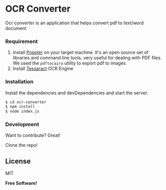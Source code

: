 # OCR Converter

Ocr converter is an application that helps convert pdf to text/word document

### Requirement

1. Install [Poppler](http://blog.alivate.com.au/poppler-windows/) on your target machine.
   It's an open source set of libraries and command line tools, very useful for dealing with PDF files. We used the `pdftocairo` utility to export pdf to images
2. Install [Tessaract](https://github.com/UB-Mannheim/tesseract/wiki) OCR Engine

### Installation

Install the dependencies and devDependencies and start the server.

```sh
$ cd ocr-converter
$ npm install
$ node index.js
```

### Development

Want to contribute? Great!

Clone the repo!

## License

MIT

**Free Software!**
